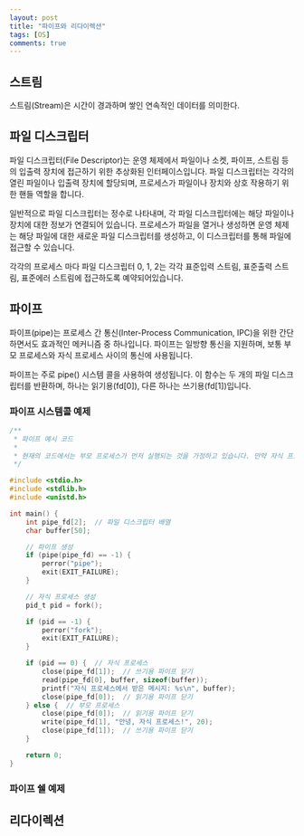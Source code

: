 ```yaml
---
layout: post
title: "파이프와 리다이렉션"
tags: [OS]
comments: true
---
```


## 스트림
스트림(Stream)은 시간이 경과하며 쌓인 연속적인 데이터를 의미한다.

## 파일 디스크립터
파일 디스크립터(File Descriptor)는 운영 체제에서 파일이나 소켓, 파이프, 스트림 등의 입출력 장치에 접근하기 위한 추상화된 인터페이스입니다. 파일 디스크립터는 각각의 열린 파일이나 입출력 장치에 할당되며, 프로세스가 파일이나 장치와 상호 작용하기 위한 핸들 역할을 합니다.

일반적으로 파일 디스크립터는 정수로 나타내며, 각 파일 디스크립터에는 해당 파일이나 장치에 대한 정보가 연결되어 있습니다. 프로세스가 파일을 열거나 생성하면 운영 체제는 해당 파일에 대한 새로운 파일 디스크립터를 생성하고, 이 디스크립터를 통해 파일에 접근할 수 있습니다.

각각의 프로세스 마다 파일 디스크립터 0, 1, 2는 각각 표준입력 스트림, 표준출력 스트림, 표준에러 스트림에 접근하도록 예약되어있습니다.

## 파이프
파이프(pipe)는 프로세스 간 통신(Inter-Process Communication, IPC)을 위한 간단하면서도 효과적인 메커니즘 중 하나입니다. 파이프는 일방향 통신을 지원하며, 보통 부모 프로세스와 자식 프로세스 사이의 통신에 사용됩니다.

파이프는 주로 pipe() 시스템 콜을 사용하여 생성됩니다. 이 함수는 두 개의 파일 디스크립터를 반환하며, 하나는 읽기용(fd[0]), 다른 하나는 쓰기용(fd[1])입니다.

### 파이프 시스템콜 예제
```c
/**
 * 파이프 예시 코드
 * 
 * 현재의 코드에서는 부모 프로세스가 먼저 실행되는 것을 가정하고 있습니다. 만약 자식 프로세스가 부모 프로세스보다 먼저 실행된다면, 부모 프로세스가 파이프에 데이터를 쓰기 전에 자식 프로세스가 파이프를 읽으려고 할 수 있습니다. 이로 인해 자식 프로세스는 파이프에서 데이터를 읽을 수 없게 되며, 결과적으로 블로킹이 발생할 수 있습니다.
 */

#include <stdio.h>
#include <stdlib.h>
#include <unistd.h>

int main() {
    int pipe_fd[2];  // 파일 디스크립터 배열
    char buffer[50];

    // 파이프 생성
    if (pipe(pipe_fd) == -1) {
        perror("pipe");
        exit(EXIT_FAILURE);
    }

    // 자식 프로세스 생성
    pid_t pid = fork();

    if (pid == -1) {
        perror("fork");
        exit(EXIT_FAILURE);
    }

    if (pid == 0) {  // 자식 프로세스
        close(pipe_fd[1]);  // 쓰기용 파이프 닫기
        read(pipe_fd[0], buffer, sizeof(buffer));
        printf("자식 프로세스에서 받은 메시지: %s\n", buffer);
        close(pipe_fd[0]);  // 읽기용 파이프 닫기
    } else {  // 부모 프로세스
        close(pipe_fd[0]);  // 읽기용 파이프 닫기
        write(pipe_fd[1], "안녕, 자식 프로세스!", 20);
        close(pipe_fd[1]);  // 쓰기용 파이프 닫기
    }

    return 0;
}
```

### 파이프 쉘 예제

## 리다이렉션
